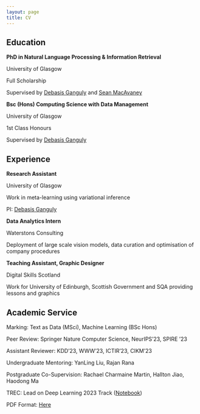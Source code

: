 ```yaml
---
layout: page
title: CV
---
```


<h2>Education</h2>

<b>PhD in Natural Language Processing & Information Retrieval</b>

University of Glasgow 

Full Scholarship

Supervised by <a href="https://gdebasis.github.io/">Debasis Ganguly</a> and <a href="https://macavaney.us/">Sean MacAvaney</a>

<b>Bsc (Hons) Computing Science with Data Management</b>

University of Glasgow 

1st Class Honours

Supervised by <a href="https://gdebasis.github.io/">Debasis Ganguly</a>

<h2>Experience</h2>

<b>Research Assistant</b>

University of Glasgow 

Work in meta-learning using variational inference

PI: <a href="https://gdebasis.github.io/">Debasis Ganguly</a>

<b>Data Analytics Intern</b>

Waterstons Consulting 

Deployment of large scale vision models, data curation and optimisation of company procedures

<b>Teaching Assistant, Graphic Designer</b>

Digital Skills Scotland

Work for University of Edinburgh, Scottish Government and SQA providing lessons and graphics

<h2>Academic Service</h2>

Marking: Text as Data (MSci), Machine Learning (BSc Hons)

Peer Review: Springer Nature Computer Science, NeurIPS’23, SPIRE ’23

Assistant Reviewer: KDD’23, WWW’23, ICTIR’23, CIKM’23

Undergraduate Mentoring: YanLing Liu, Rajan Rana

Postgraduate Co-Supervision: Rachael Charmaine Martin, Hallton Jiao, Haodong Ma

TREC: Lead on Deep Learning 2023 Track (<a href='https://parry-parry.github.io/assets/pdf/dl23.pdf'>Notebook</a>)


PDF Format: <a href='https://parry-parry.github.io/assets/pdf/cv.pdf'>Here</a>